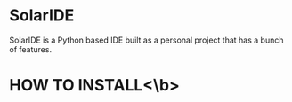 # SolarIDE
SolarIDE is a Python based IDE built as a personal project that has a bunch of features.

# <b>HOW TO INSTALL<\b>
